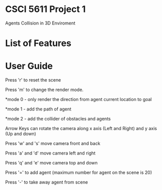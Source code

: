 # CSCI 5611 Project 1
 Agents Collision in 3D Enviroment

# List of Features 





# User Guide
Press 'r' to reset the scene

Press 'm' to change the render mode.

*mode 0 - only render the direction from agent current location to goal

*mode 1 - add the path of agent

*mode 2 - add the collider of obstacles and agents

Arrow Keys can rotate the camera along x axis (Left and Right) and y axis (Up and down)

Press 'w' and 's' move camera front and back

Press 'a' and 'd' move camera left and right

Press 'q' and 'e' move camera top and down

Press '=' to add agent (maximum number for agent on the scene is 20)

Press '-' to take away agent from scene


